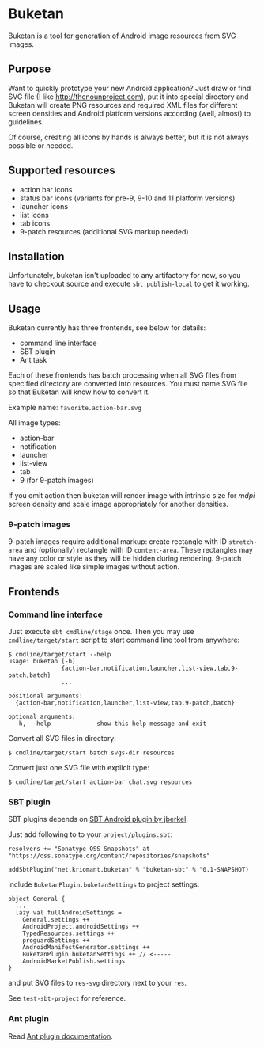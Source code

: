 # Buketan

Buketan is a tool for generation of Android image resources from SVG images.

## Purpose

Want to quickly prototype your new Android application? Just draw or find SVG file (I like http://thenounproject.com), put it into special directory and Buketan will create PNG resources and required XML files for different screen densities and Android platform versions according (well, almost) to guidelines.

Of course, creating all icons by hands is always better, but it is not always possible or needed.

## Supported resources

* action bar icons
* status bar icons (variants for pre-9, 9-10 and 11 platform versions)
* launcher icons
* list icons
* tab icons
* 9-patch resources (additional SVG markup needed)

## Installation

Unfortunately, buketan isn't uploaded to any artifactory for now, so you have to checkout source and execute `sbt publish-local` to get it working.

## Usage

Buketan currently has three frontends, see below for details:
* command line interface
* SBT plugin
* Ant task

Each of these frontends has batch processing when all SVG files from specified directory are converted into resources. You must name SVG file so that Buketan will know how to convert it.

Example name: `favorite.action-bar.svg`

All image types:
* action-bar
* notification
* launcher
* list-view
* tab
* 9 (for 9-patch images)

If you omit action then buketan will render image with intrinsic size for *mdpi* screen density and scale image appropriately for another densities.

### 9-patch images

9-patch images require additional markup: create rectangle with ID `stretch-area` and (optionally) rectangle with ID `content-area`. These rectangles may have any color or style as they will be hidden during rendering.
9-patch images are scaled like simple images without action.

## Frontends

### Command line interface

Just execute `sbt cmdline/stage` once. Then you may use `cmdline/target/start` script to start
command line tool from anywhere:

    $ cmdline/target/start --help
    usage: buketan [-h]
                   {action-bar,notification,launcher,list-view,tab,9-patch,batch}
                   ...

    positional arguments:
      {action-bar,notification,launcher,list-view,tab,9-patch,batch}

    optional arguments:
      -h, --help             show this help message and exit

Convert all SVG files in directory:

    $ cmdline/target/start batch svgs-dir resources

Convert just one SVG file with explicit type:

    $ cmdline/target/start action-bar chat.svg resources

### SBT plugin

SBT plugins depends on [SBT Android plugin by jberkel](https://github.com/jberkel/android-plugin).

Just add following to  to your `project/plugins.sbt`:

    resolvers += "Sonatype OSS Snapshots" at "https://oss.sonatype.org/content/repositories/snapshots"

    addSbtPlugin("net.kriomant.buketan" % "buketan-sbt" % "0.1-SNAPSHOT)

include `BuketanPlugin.buketanSettings` to project settings:

    object General {
      ...
      lazy val fullAndroidSettings =
        General.settings ++
        AndroidProject.androidSettings ++
        TypedResources.settings ++
        proguardSettings ++
        AndroidManifestGenerator.settings ++
        BuketanPlugin.buketanSettings ++ // <-----
        AndroidMarketPublish.settings
    }

and put SVG files to `res-svg` directory next to your `res`.

See `test-sbt-project` for reference.

### Ant plugin

Read [Ant plugin documentation](ant-plugin/README.md).


